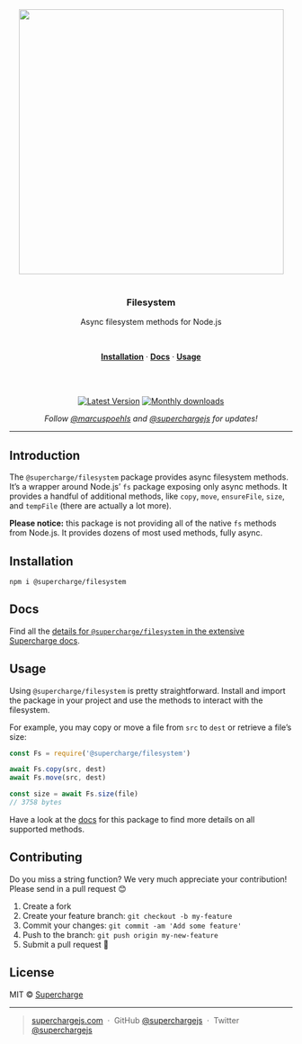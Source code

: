<div align="center">
  <a href="https://superchargejs.com">
    <img width="471" style="max-width:100%;" src="https://superchargejs.com/images/supercharge-text.svg" />
  </a>
  <br/>
  <br/>
  <p>
    <h3>Filesystem</h3>
  </p>
  <p>
    Async filesystem methods for Node.js
  </p>
  <br/>
  <p>
    <a href="#installation"><strong>Installation</strong></a> ·
    <a href="#Docs"><strong>Docs</strong></a> ·
    <a href="#usage"><strong>Usage</strong></a>
  </p>
  <br/>
  <br/>
  <p>
    <a href="https://www.npmjs.com/package/@supercharge/filesystem"><img src="https://img.shields.io/npm/v/@supercharge/filesystem.svg" alt="Latest Version"></a>
    <a href="https://www.npmjs.com/package/@supercharge/filesystem"><img src="https://img.shields.io/npm/dm/@supercharge/filesystem.svg" alt="Monthly downloads"></a>
  </p>
  <p>
    <em>Follow <a href="http://twitter.com/marcuspoehls">@marcuspoehls</a> and <a href="http://twitter.com/superchargejs">@superchargejs</a> for updates!</em>
  </p>
</div>

---

## Introduction
The `@supercharge/filesystem` package provides async filesystem methods. It’s a wrapper around Node.js’ `fs` package exposing only async methods. It provides a handful of additional methods, like `copy`, `move`, `ensureFile`, `size`, and `tempFile` (there are actually a lot more).

**Please notice:** this package is not providing all of the native `fs` methods from Node.js. It provides dozens of most used methods, fully async.


## Installation

```
npm i @supercharge/filesystem
```


## Docs
Find all the [details for `@supercharge/filesystem` in the extensive Supercharge docs](https://superchargejs.com/docs/filesystem).


## Usage
Using `@supercharge/filesystem` is pretty straightforward. Install and import the package in your project and use the methods to interact with the filesystem.

For example, you may copy or move a file from `src` to `dest` or retrieve a file’s size:

```js
const Fs = require('@supercharge/filesystem')

await Fs.copy(src, dest)
await Fs.move(src, dest)

const size = await Fs.size(file)
// 3758 bytes
```

Have a look at the [docs](https://superchargejs.com/docs/filesystem) for this package to find more details on all supported methods.


## Contributing
Do you miss a string function? We very much appreciate your contribution! Please send in a pull request 😊

1.  Create a fork
2.  Create your feature branch: `git checkout -b my-feature`
3.  Commit your changes: `git commit -am 'Add some feature'`
4.  Push to the branch: `git push origin my-new-feature`
5.  Submit a pull request 🚀


## License
MIT © [Supercharge](https://superchargejs.com)

---

> [superchargejs.com](https://superchargejs.com) &nbsp;&middot;&nbsp;
> GitHub [@superchargejs](https://github.com/superchargejs/) &nbsp;&middot;&nbsp;
> Twitter [@superchargejs](https://twitter.com/superchargejs)
